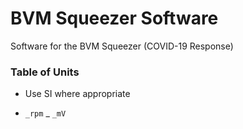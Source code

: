# BVM Squeezer Software

Software for the BVM Squeezer (COVID-19 Response)


### Table of Units

- Use SI where appropriate

- `_rpm`
_ `_mV`